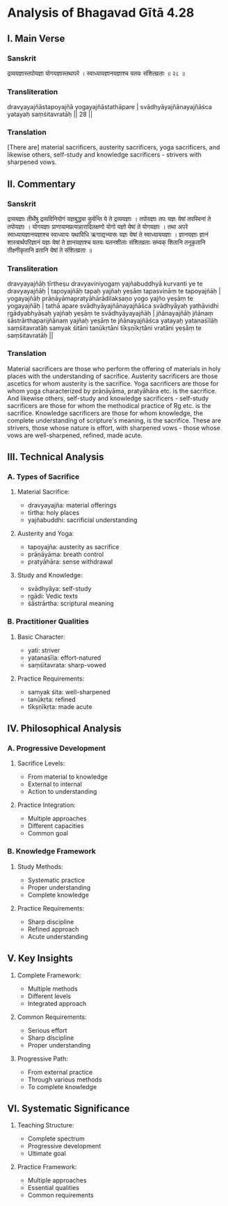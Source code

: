 # Analysis of Bhagavad Gītā 4.28

## I. Main Verse

### Sanskrit
द्रव्ययज्ञास्तपोयज्ञा योगयज्ञास्तथापरे ।
स्वाध्यायज्ञानयज्ञाश्च यतयः संशितव्रताः ॥ २८ ॥

### Transliteration
dravyayajñāstapoyajñā yogayajñāstathāpare |
svādhyāyajñānayajñāśca yatayaḥ saṃśitavratāḥ || 28 ||

### Translation
[There are] material sacrificers, austerity sacrificers, yoga sacrificers, and likewise others, self-study and knowledge sacrificers - strivers with sharpened vows.

## II. Commentary

### Sanskrit
द्रव्ययज्ञाः तीर्थेषु द्रव्यविनियोगं यज्ञबुद्ध्या कुर्वन्ति ये ते द्रव्ययज्ञाः । तपोयज्ञाः तपः यज्ञः येषां तपस्विनां ते तपोयज्ञाः । योगयज्ञाः प्राणायामप्रत्याहारादिलक्षणो योगो यज्ञो येषां ते योगयज्ञाः । तथा अपरे स्वाध्यायज्ञानयज्ञाश्च स्वाध्यायः यथाविधि ऋगाद्यभ्यासः यज्ञः येषां ते स्वाध्याययज्ञाः । ज्ञानयज्ञाः ज्ञानं शास्त्रार्थपरिज्ञानं यज्ञः येषां ते ज्ञानयज्ञाश्च यतयः यतनशीलाः संशितव्रताः सम्यक् शितानि तनूकृतानि तीक्ष्णीकृतानि व्रतानि येषां ते संशितव्रताः ॥

### Transliteration
dravyayajñāḥ tīrtheṣu dravyaviniyogaṃ yajñabuddhyā kurvanti ye te dravyayajñāḥ | tapoyajñāḥ tapaḥ yajñaḥ yeṣāṃ tapasvināṃ te tapoyajñāḥ | yogayajñāḥ prāṇāyāmapratyāhārādilakṣaṇo yogo yajño yeṣāṃ te yogayajñāḥ | tathā apare svādhyāyajñānayajñāśca svādhyāyaḥ yathāvidhi ṛgādyabhyāsaḥ yajñaḥ yeṣāṃ te svādhyāyayajñāḥ | jñānayajñāḥ jñānaṃ śāstrārthaparijñānaṃ yajñaḥ yeṣāṃ te jñānayajñāśca yatayaḥ yatanaśīlāḥ saṃśitavratāḥ samyak śitāni tanūkṛtāni tīkṣṇīkṛtāni vratāni yeṣāṃ te saṃśitavratāḥ ||

### Translation
Material sacrificers are those who perform the offering of materials in holy places with the understanding of sacrifice. Austerity sacrificers are those ascetics for whom austerity is the sacrifice. Yoga sacrificers are those for whom yoga characterized by prāṇāyāma, pratyāhāra etc. is the sacrifice. And likewise others, self-study and knowledge sacrificers - self-study sacrificers are those for whom the methodical practice of Ṛg etc. is the sacrifice. Knowledge sacrificers are those for whom knowledge, the complete understanding of scripture's meaning, is the sacrifice. These are strivers, those whose nature is effort, with sharpened vows - those whose vows are well-sharpened, refined, made acute.

## III. Technical Analysis

### A. Types of Sacrifice

1. Material Sacrifice:
   - dravyayajña: material offerings
   - tīrtha: holy places
   - yajñabuddhi: sacrificial understanding

2. Austerity and Yoga:
   - tapoyajña: austerity as sacrifice
   - prāṇāyāma: breath control
   - pratyāhāra: sense withdrawal

3. Study and Knowledge:
   - svādhyāya: self-study
   - ṛgādi: Vedic texts
   - śāstrārtha: scriptural meaning

### B. Practitioner Qualities

1. Basic Character:
   - yati: striver
   - yatanaśīla: effort-natured
   - saṃśitavrata: sharp-vowed

2. Practice Requirements:
   - samyak śita: well-sharpened
   - tanūkṛta: refined
   - tīkṣṇīkṛta: made acute

## IV. Philosophical Analysis

### A. Progressive Development

1. Sacrifice Levels:
   - From material to knowledge
   - External to internal
   - Action to understanding

2. Practice Integration:
   - Multiple approaches
   - Different capacities
   - Common goal

### B. Knowledge Framework

1. Study Methods:
   - Systematic practice
   - Proper understanding
   - Complete knowledge

2. Practice Requirements:
   - Sharp discipline
   - Refined approach
   - Acute understanding

## V. Key Insights

1. Complete Framework:
   - Multiple methods
   - Different levels
   - Integrated approach

2. Common Requirements:
   - Serious effort
   - Sharp discipline
   - Proper understanding

3. Progressive Path:
   - From external practice
   - Through various methods
   - To complete knowledge

## VI. Systematic Significance

1. Teaching Structure:
   - Complete spectrum
   - Progressive development
   - Ultimate goal

2. Practice Framework:
   - Multiple approaches
   - Essential qualities
   - Common requirements
